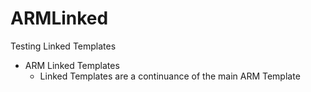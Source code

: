 # ARMLinked
Testing Linked Templates
- ARM Linked Templates
  - Linked Templates are a continuance of the main ARM Template
